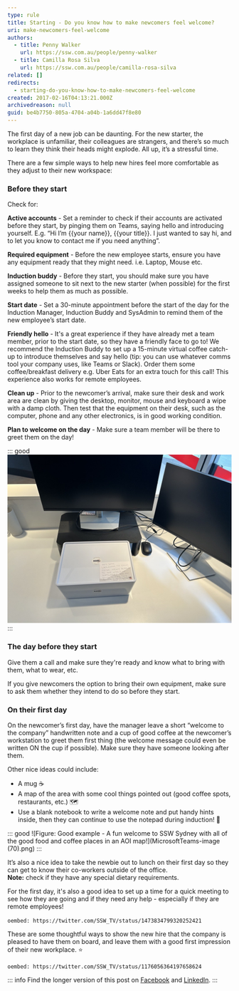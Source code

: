 ```yaml
---
type: rule
title: Starting - Do you know how to make newcomers feel welcome?
uri: make-newcomers-feel-welcome
authors:
  - title: Penny Walker
    url: https://ssw.com.au/people/penny-walker
  - title: Camilla Rosa Silva
    url: https://ssw.com.au/people/camilla-rosa-silva
related: []
redirects:
  - starting-do-you-know-how-to-make-newcomers-feel-welcome
created: 2017-02-16T04:13:21.000Z
archivedreason: null
guid: be4b7750-805a-4704-a04b-1a6dd47f8e80
---
```

The first day of a new job can be daunting. For the new starter, the workplace is unfamiliar, their colleagues are strangers, and there’s so much to learn they think their heads might explode. All up, it’s a stressful time.

There are a few simple ways to help new hires feel more comfortable as they adjust to their new workspace:

<!--endintro-->

### Before they start

Check for:

**Active accounts** - Set a reminder to check if their accounts are activated before they start, by pinging them on Teams, saying hello and introducing yourself. E.g. “Hi I’m {{your name}}, {{your title}}. I just wanted to say hi, and to let you know to contact me if you need anything”.

**Required equipment** - Before the new employee starts, ensure you have any equipment ready that they might need. i.e. Laptop, Mouse etc. 

**Induction buddy** - Before they start, you should make sure you have assigned someone to sit next to the new starter (when possible) for the first weeks to help them as much as possible. 

**Start date** - Set a 30-minute appointment before the start of the day for the Induction Manager, Induction Buddy and SysAdmin to remind them of the new employee’s start date.

**Friendly hello** - It's a great experience if they have already met a team member, prior to the start date, so they have a friendly face to go to! We recommend the Induction Buddy to set up a 15-minute virtual coffee catch-up to introduce themselves and say hello (tip: you can use whatever comms tool your company uses, like Teams or Slack). Order them some coffee/breakfast delivery e.g. Uber Eats for an extra touch for this call! This experience also works for remote employees.

**Clean up** - Prior to the newcomer’s arrival, make sure their desk and work area are clean by giving the desktop, monitor, mouse and keyboard a wipe with a damp cloth. Then test that the equipment on their desk, such as the computer, phone and any other electronics, is in good working condition.

**Plan to welcome on the day** - Make sure a team member will be there to greet them on the day!

::: good 
![Figure: Good example - Nice and clean work area](/rules/make-newcomers-feel-welcome/desk-welcome.jpg)
:::

### The day before they start

Give them a call and make sure they're ready and know what to bring with them, what to wear, etc.

If you give newcomers the option to bring their own equipment, make sure to ask them whether they intend to do so before they start.

### On their first day

On the newcomer’s first day, have the manager leave a short “welcome to the company” handwritten note and a cup of good coffee at the newcomer’s workstation to greet them first thing (the welcome message could even be written ON the cup if possible). Make sure they have someone looking after them.

Other nice ideas could include:

* A mug ☕
* A map of the area with some cool things pointed out (good coffee spots, restaurants, etc.) 🗺️
* Use a blank notebook to write a welcome note and put handy hints inside, then they can continue to use the notepad during induction! 📓

::: good
![Figure: Good example - A fun welcome to SSW Sydney with all of the good food and coffee places in an AOI map!](MicrosoftTeams-image (70).png)
:::

It’s also a nice idea to take the newbie out to lunch on their first day so they can get to know their co-workers outside of the office.\
**Note:** check if they have any special dietary requirements.

For the first day, it's also a good idea to set up a time for a quick meeting to see how they are going and if they need any help - especially if they are remote employees!

`oembed: https://twitter.com/SSW_TV/status/1473834799320252421`

These are some thoughtful ways to show the new hire that the company is pleased to have them on board, and leave them with a good first impression of their new workplace. ⭐


`oembed: https://twitter.com/SSW_TV/status/1176056364197658624`


::: info
Find the longer version of this post on [Facebook](https://www.facebook.com/SSW.page/photos/pb.120920301257947.-2207520000.1569264924./3020784747938140/?type=1&theater) and [LinkedIn](https://www.linkedin.com/posts/ssw_the-1st-day-of-a-new-job-can-be-daunting-activity-6581822083670642688-DFTl).
:::

